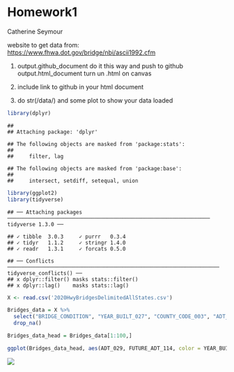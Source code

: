 Homework1
================
Catherine Seymour

website to get data from:
<https://www.fhwa.dot.gov/bridge/nbi/ascii1992.cfm>

1.  output.github\_document do it this way and push to github
    output.html\_document turn un .html on canvas

2.  include link to github in your html document

3.  do str(/data/) and some plot to show your data loaded

<!-- end list -->

``` r
library(dplyr)
```

    ## 
    ## Attaching package: 'dplyr'

    ## The following objects are masked from 'package:stats':
    ## 
    ##     filter, lag

    ## The following objects are masked from 'package:base':
    ## 
    ##     intersect, setdiff, setequal, union

``` r
library(ggplot2)
library(tidyverse)
```

    ## ── Attaching packages ───────────────────────────────────────────────────────────────── tidyverse 1.3.0 ──

    ## ✓ tibble  3.0.3     ✓ purrr   0.3.4
    ## ✓ tidyr   1.1.2     ✓ stringr 1.4.0
    ## ✓ readr   1.3.1     ✓ forcats 0.5.0

    ## ── Conflicts ──────────────────────────────────────────────────────────────────── tidyverse_conflicts() ──
    ## x dplyr::filter() masks stats::filter()
    ## x dplyr::lag()    masks stats::lag()

``` r
X <- read.csv('2020HwyBridgesDelimitedAllStates.csv')
```

``` r
Bridges_data = X %>%
  select("BRIDGE_CONDITION", "YEAR_BUILT_027", "COUNTY_CODE_003", "ADT_029", "STRUCTURE_NUMBER_008", "FUTURE_ADT_114") %>%
  drop_na()
```

``` r
Bridges_data_head = Bridges_data[1:100,]

ggplot(Bridges_data_head, aes(ADT_029, FUTURE_ADT_114, color = YEAR_BUILT_027)) + geom_point() + scale_y_discrete(breaks = seq(0, 10000, 1000))
```

![](README_files/figure-gfm/unnamed-chunk-4-1.png)<!-- -->
